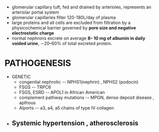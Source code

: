 - glomerular capillary tuft, fed and drained by arterioles, represents an arteriolar portal system 
- glomerular capillaries filter 120-180L/day of plasma 
- large proteins and all cells are excluded from filtration by a physicochemical barrier governed by **pore size and negative electrostatic charge**
- normal nephrons excrete on average **8– 10 mg of albumin in daily voided urine**, ∼20–60% of total excreted protein. 
# PATHOGENESIS 
- GENETIC 
	- congenital nephrotic -- NPHS1(nephrin) , NPHS2 (podocin) 
	- FSGS -- TRPC6 
	- FSGS, ESRD -- APOL1 in African American 
	- complement pathway mutations -- MPGN, dense deposit disease , apthous 
	- Alports -- a3, a4, a5 chains of type IV collagen 
- Systemic hypertension , atherosclerosis 
	- 